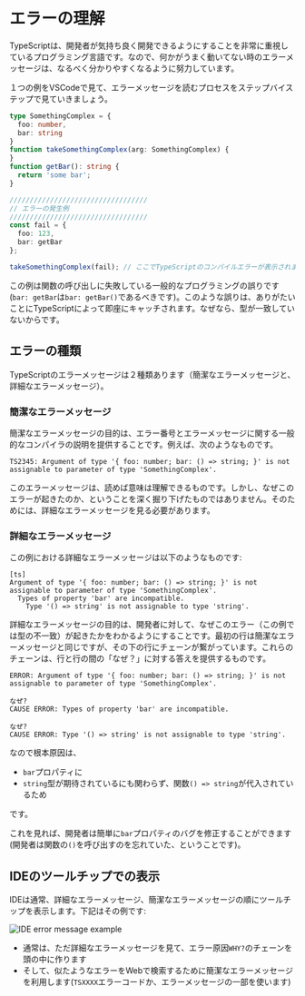 # エラーの理解

TypeScriptは、開発者が気持ち良く開発できるようにすることを非常に重視しているプログラミング言語です。なので、何かがうまく動いてない時のエラーメッセージは、なるべく分かりやすくなるように努力しています。

１つの例をVSCodeで見て、エラーメッセージを読むプロセスをステップバイステップで見ていきましょう。

```typescript
type SomethingComplex = {
  foo: number,
  bar: string
}
function takeSomethingComplex(arg: SomethingComplex) {
}
function getBar(): string {
  return 'some bar';
}

//////////////////////////////////
// エラーの発生例
//////////////////////////////////
const fail = {
  foo: 123,
  bar: getBar
};

takeSomethingComplex(fail); // ここでTypeScriptのコンパイルエラーが表示されます
```

この例は関数の呼び出しに失敗している一般的なプログラミングの誤りです\(`bar: getBar`は`bar: getBar()`であるべきです\)。このような誤りは、ありがたいことにTypeScriptによって即座にキャッチされます。なぜなら、型が一致していないからです。

## エラーの種類

TypeScriptのエラーメッセージは２種類あります（簡潔なエラーメッセージと、詳細なエラーメッセージ）。

### 簡潔なエラーメッセージ

簡潔なエラーメッセージの目的は、エラー番号とエラーメッセージに関する一般的なコンパイラの説明を提供することです。例えば、次のようなものです。

```text
TS2345: Argument of type '{ foo: number; bar: () => string; }' is not assignable to parameter of type 'SomethingComplex'.
```

このエラーメッセージは、読めば意味は理解できるものです。しかし、なぜこのエラーが起きたのか、ということを深く掘り下げたものではありません。そのためには、詳細なエラーメッセージを見る必要があります。

### 詳細なエラーメッセージ

この例における詳細なエラーメッセージは以下のようなものです:

```text
[ts]
Argument of type '{ foo: number; bar: () => string; }' is not assignable to parameter of type 'SomethingComplex'.
  Types of property 'bar' are incompatible.
    Type '() => string' is not assignable to type 'string'.
```

詳細なエラーメッセージの目的は、開発者に対して、なぜこのエラー（この例では型の不一致）が起きたかをわかるようにすることです。最初の行は簡潔なエラーメッセージと同じですが、その下の行にチェーンが繋がっています。これらのチェーンは、行と行の間の「なぜ？」に対する答えを提供するものです。

```text
ERROR: Argument of type '{ foo: number; bar: () => string; }' is not assignable to parameter of type 'SomethingComplex'.

なぜ? 
CAUSE ERROR: Types of property 'bar' are incompatible.

なぜ? 
CAUSE ERROR: Type '() => string' is not assignable to type 'string'.
```

なので根本原因は、

* `bar`プロパティに
* `string`型が期待されているにも関わらず、関数`() => string`が代入されているため

です。

これを見れば、開発者は簡単に`bar`プロパティのバグを修正することができます\(開発者は関数の`()`を呼び出すのを忘れていた、ということです\)。

## IDEのツールチップでの表示

IDEは通常、詳細なエラーメッセージ、簡潔なエラーメッセージの順にツールチップを表示します。下記はその例です:

![IDE error message example](https://raw.githubusercontent.com/basarat/typescript-book/master/images/errors/interpreting-errors/ide.png)

* 通常は、ただ詳細なエラーメッセージを見て、エラー原因`WHY?`のチェーンを頭の中に作ります
* そして、似たようなエラーをWebで検索するために簡潔なエラーメッセージを利用します\(`TSXXXX`エラーコードか、エラーメッセージの一部を使います\)

